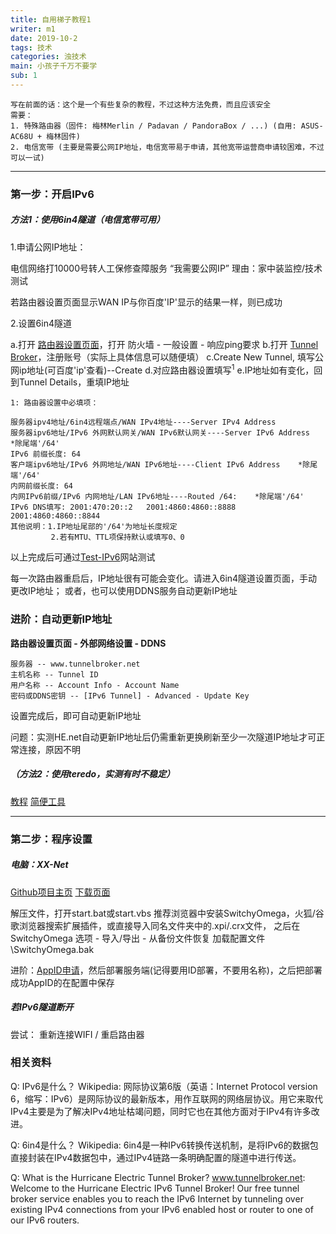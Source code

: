 ```yaml
---
title: 自用梯子教程1
writer: m1
date: 2019-10-2
tags: 技术
categories: 浊技术
main: 小孩子千万不要学
sub: 1
---
```

    写在前面的话：这个是一个有些复杂的教程，不过这种方法免费，而且应该安全
    需要：
    1. 特殊路由器（固件: 梅林Merlin / Padavan / PandoraBox / ...) (自用: ASUS-AC68U + 梅林固件)
    2. 电信宽带 (主要是需要公网IP地址，电信宽带易于申请，其他宽带运营商申请较困难，不过可以一试)
---
### 第一步：开启IPv6
##### 方法1：使用6in4隧道（电信宽带可用）
1.申请公网IP地址：

电信网络打10000号转人工保修查障服务
    “我需要公网IP”
理由：家中装监控/技术测试

若路由器设置页面显示WAN IP与你百度'IP'显示的结果一样，则已成功

2.设置6in4隧道

a.打开 [路由器设置页面](http://192.168.50.1)，打开 防火墙 - 一般设置 - 响应ping要求
b.打开 [Tunnel Broker](https://tunnelbroker.net/)，注册账号（实际上具体信息可以随便填）
c.Create New Tunnel, 填写公网ip地址(可百度'ip'查看)--Create
d.对应路由器设置填写<sup>1</sup>
e.IP地址如有变化，回到Tunnel Details，重填IP地址

    1: 路由器设置中必填项：

	服务器ipv4地址/6in4远程端点/WAN IPv4地址----Server IPv4 Address
	服务器ipv6地址/IPv6 外网默认网关/WAN IPv6默认网关----Server IPv6 Address    *除尾端'/64'
    IPv6 前缀长度: 64
	客户端ipv6地址/IPv6 外网地址/WAN IPv6地址----Client IPv6 Address    *除尾端'/64'
    内网前缀长度: 64
    内网IPv6前缀/IPv6 内网地址/LAN IPv6地址----Routed /64:    *除尾端'/64'
    IPv6 DNS填写: 2001:470:20::2   2001:4860:4860::8888    2001:4860:4860::8844
    其他说明：1.IP地址尾部的'/64'为地址长度规定
             2.若有MTU、TTL项保持默认或填写0、0


以上完成后可通过[Test-IPv6](https://test-ipv6.com)网站测试

每一次路由器重启后，IP地址很有可能会变化。请进入6in4隧道设置页面，手动更改IP地址；
或者，也可以使用DDNS服务自动更新IP地址

### 进阶：自动更新IP地址

**路由器设置页面 - 外部网络设置 - DDNS**

    服务器 -- www.tunnelbroker.net
    主机名称 -- Tunnel ID
    用户名称 -- Account Info - Account Name
    密码或DDNS密钥 -- [IPv6 Tunnel] - Advanced - Update Key

设置完成后，即可自动更新IP地址

问题：实测HE.net自动更新IP地址后仍需重新更换刷新至少一次隧道IP地址才可正常连接，原因不明

##### （方法2：使用teredo，实测有时不稳定）
[教程](https://github.com/XX-net/XX-Net/wiki/如何开启IPv6)
[简便工具](https://github.com/XX-net/XX-Net/issues/10282)

---
### 第二步：程序设置
##### 电脑：XX-Net

[Github项目主页](https://github.com/XX-net/XX-Net)
[下载页面](https://github.com/XX-net/XX-Net/blob/master/code/default/download.md) 

解压文件，打开start.bat或start.vbs
    推荐浏览器中安装SwitchyOmega，火狐/谷歌浏览器搜索扩展插件，或直接导入同名文件夹中的.xpi/.crx文件，
    之后在SwitchyOmega 选项 - 导入/导出 - 从备份文件恢复 加载配置文件 \SwitchyOmega\.bak 

进阶：[AppID申请](https://github.com/XX-net/XX-Net/wiki/how-to-create-my-appids)，然后部署服务端(记得要用ID部署，不要用名称)，之后把部署成功AppID的在配置中保存

##### 若IPv6隧道断开
尝试：
重新连接WIFI / 重启路由器

### 相关资料

Q: IPv6是什么？
Wikipedia: 网际协议第6版（英语：Internet Protocol version 6，缩写：IPv6）是网际协议的最新版本，用作互联网的网络层协议。用它来取代IPv4主要是为了解决IPv4地址枯竭问题，同时它也在其他方面对于IPv4有许多改进。

Q: 6in4是什么？
Wikipedia: 6in4是一种IPv6转换传送机制，是将IPv6的数据包直接封装在IPv4数据包中，通过IPv4链路一条明确配置的隧道中进行传送。

Q: What is the Hurricane Electric Tunnel Broker?
www.tunnelbroker.net: Welcome to the Hurricane Electric IPv6 Tunnel Broker! Our free tunnel broker service enables you to reach the IPv6 Internet by tunneling over existing IPv4 connections from your IPv6 enabled host or router to one of our IPv6 routers. 